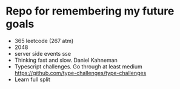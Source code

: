 # Repo for remembering my future goals
 - 365 leetcode (267 atm)
 - 2048
 - server side events sse
 - Thinking fast and slow. Daniel Kahneman
 - Typescript challenges. Go through at least medium https://github.com/type-challenges/type-challenges
 - Learn full split
